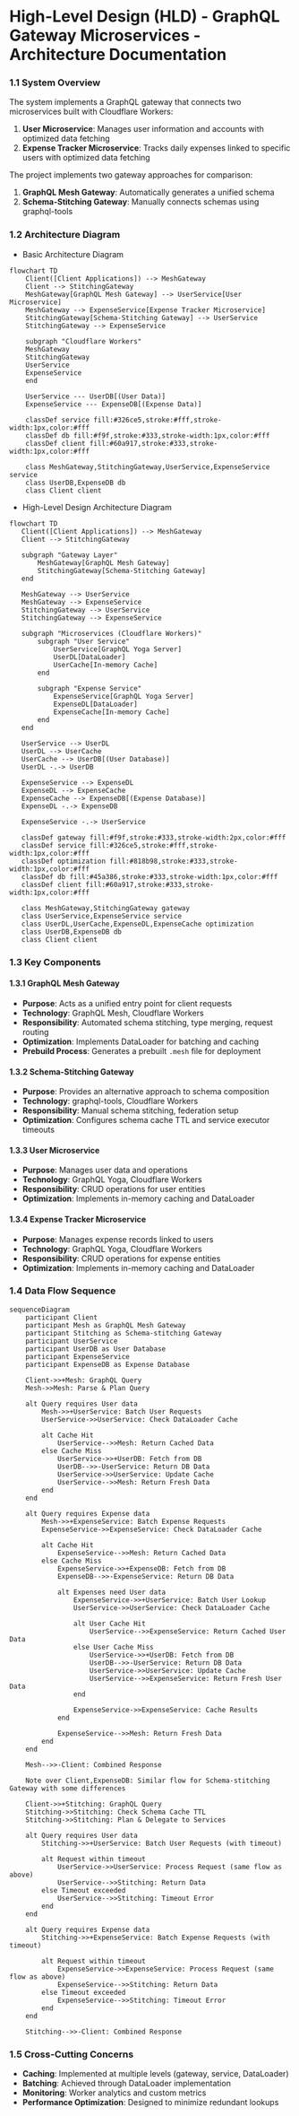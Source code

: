 # High-Level Design (HLD) - GraphQL Gateway Microservices - Architecture Documentation

### 1.1 System Overview

The system implements a GraphQL gateway that connects two microservices built with Cloudflare Workers:

1. **User Microservice**: Manages user information and accounts with optimized data fetching
2. **Expense Tracker Microservice**: Tracks daily expenses linked to specific users with optimized data fetching

The project implements two gateway approaches for comparison:

1. **GraphQL Mesh Gateway**: Automatically generates a unified schema
2. **Schema-Stitching Gateway**: Manually connects schemas using graphql-tools

### 1.2 Architecture Diagram

- Basic Architecture Diagram

```mermaid
flowchart TD
    Client([Client Applications]) --> MeshGateway
    Client --> StitchingGateway
    MeshGateway[GraphQL Mesh Gateway] --> UserService[User Microservice]
    MeshGateway --> ExpenseService[Expense Tracker Microservice]
    StitchingGateway[Schema-Stitching Gateway] --> UserService
    StitchingGateway --> ExpenseService

    subgraph "Cloudflare Workers"
    MeshGateway
    StitchingGateway
    UserService
    ExpenseService
    end

    UserService --- UserDB[(User Data)]
    ExpenseService --- ExpenseDB[(Expense Data)]

    classDef service fill:#326ce5,stroke:#fff,stroke-width:1px,color:#fff
    classDef db fill:#f9f,stroke:#333,stroke-width:1px,color:#fff
    classDef client fill:#60a917,stroke:#333,stroke-width:1px,color:#fff

    class MeshGateway,StitchingGateway,UserService,ExpenseService service
    class UserDB,ExpenseDB db
    class Client client
```

- High-Level Design Architecture Diagram

```mermaid
flowchart TD
   Client([Client Applications]) --> MeshGateway
   Client --> StitchingGateway

   subgraph "Gateway Layer"
       MeshGateway[GraphQL Mesh Gateway]
       StitchingGateway[Schema-Stitching Gateway]
   end

   MeshGateway --> UserService
   MeshGateway --> ExpenseService
   StitchingGateway --> UserService
   StitchingGateway --> ExpenseService

   subgraph "Microservices (Cloudflare Workers)"
       subgraph "User Service"
           UserService[GraphQL Yoga Server]
           UserDL[DataLoader]
           UserCache[In-memory Cache]
       end

       subgraph "Expense Service"
           ExpenseService[GraphQL Yoga Server]
           ExpenseDL[DataLoader]
           ExpenseCache[In-memory Cache]
       end
   end

   UserService --> UserDL
   UserDL --> UserCache
   UserCache --> UserDB[(User Database)]
   UserDL -.-> UserDB

   ExpenseService --> ExpenseDL
   ExpenseDL --> ExpenseCache
   ExpenseCache --> ExpenseDB[(Expense Database)]
   ExpenseDL -.-> ExpenseDB

   ExpenseService -.-> UserService

   classDef gateway fill:#f9f,stroke:#333,stroke-width:2px,color:#fff
   classDef service fill:#326ce5,stroke:#fff,stroke-width:1px,color:#fff
   classDef optimization fill:#818b98,stroke:#333,stroke-width:1px,color:#fff
   classDef db fill:#45a386,stroke:#333,stroke-width:1px,color:#fff
   classDef client fill:#60a917,stroke:#333,stroke-width:1px,color:#fff

   class MeshGateway,StitchingGateway gateway
   class UserService,ExpenseService service
   class UserDL,UserCache,ExpenseDL,ExpenseCache optimization
   class UserDB,ExpenseDB db
   class Client client
```

### 1.3 Key Components

#### 1.3.1 GraphQL Mesh Gateway

- **Purpose**: Acts as a unified entry point for client requests
- **Technology**: GraphQL Mesh, Cloudflare Workers
- **Responsibility**: Automated schema stitching, type merging, request routing
- **Optimization**: Implements DataLoader for batching and caching
- **Prebuild Process**: Generates a prebuilt `.mesh` file for deployment

#### 1.3.2 Schema-Stitching Gateway

- **Purpose**: Provides an alternative approach to schema composition
- **Technology**: graphql-tools, Cloudflare Workers
- **Responsibility**: Manual schema stitching, federation setup
- **Optimization**: Configures schema cache TTL and service executor timeouts

#### 1.3.3 User Microservice

- **Purpose**: Manages user data and operations
- **Technology**: GraphQL Yoga, Cloudflare Workers
- **Responsibility**: CRUD operations for user entities
- **Optimization**: Implements in-memory caching and DataLoader

#### 1.3.4 Expense Tracker Microservice

- **Purpose**: Manages expense records linked to users
- **Technology**: GraphQL Yoga, Cloudflare Workers
- **Responsibility**: CRUD operations for expense entities
- **Optimization**: Implements in-memory caching and DataLoader

### 1.4 Data Flow Sequence

```mermaid
sequenceDiagram
    participant Client
    participant Mesh as GraphQL Mesh Gateway
    participant Stitching as Schema-stitching Gateway
    participant UserService
    participant UserDB as User Database
    participant ExpenseService
    participant ExpenseDB as Expense Database

    Client->>+Mesh: GraphQL Query
    Mesh->>Mesh: Parse & Plan Query

    alt Query requires User data
        Mesh->>+UserService: Batch User Requests
        UserService->>UserService: Check DataLoader Cache

        alt Cache Hit
            UserService-->>Mesh: Return Cached Data
        else Cache Miss
            UserService->>+UserDB: Fetch from DB
            UserDB-->>-UserService: Return DB Data
            UserService->>UserService: Update Cache
            UserService-->>Mesh: Return Fresh Data
        end
    end

    alt Query requires Expense data
        Mesh->>+ExpenseService: Batch Expense Requests
        ExpenseService->>ExpenseService: Check DataLoader Cache

        alt Cache Hit
            ExpenseService-->>Mesh: Return Cached Data
        else Cache Miss
            ExpenseService->>+ExpenseDB: Fetch from DB
            ExpenseDB-->>-ExpenseService: Return DB Data

            alt Expenses need User data
                ExpenseService->>+UserService: Batch User Lookup
                UserService->>UserService: Check DataLoader Cache

                alt User Cache Hit
                    UserService-->>ExpenseService: Return Cached User Data
                else User Cache Miss
                    UserService->>+UserDB: Fetch from DB
                    UserDB-->>-UserService: Return DB Data
                    UserService->>UserService: Update Cache
                    UserService-->>ExpenseService: Return Fresh User Data
                end

                ExpenseService->>ExpenseService: Cache Results
            end

            ExpenseService-->>Mesh: Return Fresh Data
        end
    end

    Mesh-->>-Client: Combined Response

    Note over Client,ExpenseDB: Similar flow for Schema-stitching Gateway with some differences

    Client->>+Stitching: GraphQL Query
    Stitching->>Stitching: Check Schema Cache TTL
    Stitching->>Stitching: Plan & Delegate to Services

    alt Query requires User data
        Stitching->>+UserService: Batch User Requests (with timeout)

        alt Request within timeout
            UserService->>UserService: Process Request (same flow as above)
            UserService-->>Stitching: Return Data
        else Timeout exceeded
            UserService-->>Stitching: Timeout Error
        end
    end

    alt Query requires Expense data
        Stitching->>+ExpenseService: Batch Expense Requests (with timeout)

        alt Request within timeout
            ExpenseService->>ExpenseService: Process Request (same flow as above)
            ExpenseService-->>Stitching: Return Data
        else Timeout exceeded
            ExpenseService-->>Stitching: Timeout Error
        end
    end

    Stitching-->>-Client: Combined Response
```

### 1.5 Cross-Cutting Concerns

- **Caching**: Implemented at multiple levels (gateway, service, DataLoader)
- **Batching**: Achieved through DataLoader implementation
- **Monitoring**: Worker analytics and custom metrics
- **Performance Optimization**: Designed to minimize redundant lookups

